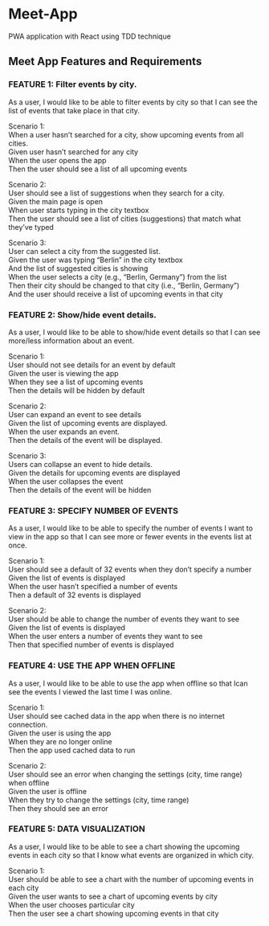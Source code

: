 # Meet-App
 PWA application with React using TDD technique

## Meet App Features and Requirements

### FEATURE 1: Filter events by city.
As a user, I would like to be able to filter events by city so that I can see the list of events that take place in that city.

Scenario 1:<br>
When a user hasn’t searched for a city, show upcoming events from all cities.<br>
Given user hasn’t searched for any city<br>
When the user opens the app<br>
Then the user should see a list of all upcoming events<br>

Scenario 2: <br>
User should see a list of suggestions when they search for a city.<br>
Given the main page is open<br>
When user starts typing in the city textbox<br>
Then the user should see a list of cities (suggestions) that match what they’ve typed<br>

Scenario 3: <br>
User can select a city from the suggested list.<br>
Given the user was typing “Berlin” in the city textbox<br>
And the list of suggested cities is showing<br>
When the user selects a city (e.g., “Berlin, Germany”) from the list<br>
Then their city should be changed to that city (i.e., “Berlin, Germany”)<br>
And the user should receive a list of upcoming events in that city<br>

### FEATURE 2: Show/hide event details.
As a user, I would like to be able to show/hide event details so that I can see more/less information about an event.

Scenario 1:<br>
User should not see details for an event by default<br>
Given the user is viewing the app<br>
When they see a list of upcoming events<br>
Then the details will be hidden by default<br>

Scenario 2: <br>
User can expand an event to see details<br>
Given the list of upcoming events are displayed.<br>
When the user expands an event.<br>
Then the details of the event will be displayed.<br>

Scenario 3: <br>
Users can collapse an event to hide details.<br>
Given the details for upcoming events are displayed<br>
When the user collapses the event<br>
Then the details of the event will be hidden<br>

### FEATURE 3: SPECIFY NUMBER OF EVENTS
As a user, I would like to be able to specify the number of events I want to view in the app so that I can see more or fewer events in the events list at once.

Scenario 1: <br>
User should see a default of 32 events when they don’t specify a number <br>
Given the list of events is displayed<br>
When the user hasn’t specified a number of events<br>
Then a default of 32 events is displayed<br>

Scenario 2: <br>
User should be able to change the number of events they want to see<br>
Given the list of events is displayed<br>
When the user enters a number of events they want to see<br>
Then that specified number of events is displayed<br>

### FEATURE 4: USE THE APP WHEN OFFLINE
As a user, I would like to be able to use the app when offline so that Ican see the events I viewed the last time I was online.

Scenario 1: <br>
User should see cached data in the app when there is no internet connection.<br>
Given the user is using the app<br>
When they are no longer online<br>
Then the app used cached data to run<br>


Scenario 2: <br>
User should see an error when changing the settings (city, time range) when offline<br>
Given the user is offline<br>
When they try to change the settings (city, time range) <br>
Then they should see an error<br>

### FEATURE 5: DATA VISUALIZATION
As a user, I would like to be able to see a chart showing the upcoming events in each city so that I know what events are organized in which city.

Scenario 1:<br>
User should be able to see a chart with the number of upcoming events in each city<br>
Given the user wants to see a chart of upcoming events by city<br>
When the user chooses particular city<br>
Then the user see a chart showing upcoming events in that city<br>

